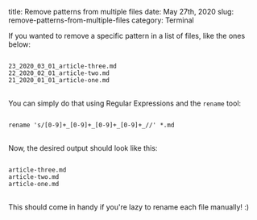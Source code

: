 title: Remove patterns from multiple files
date: May 27th, 2020
slug: remove-patterns-from-multiple-files
category: Terminal

If you wanted to remove a specific pattern in a list of files, like the ones below:
<pre>
<code class="bash">
23_2020_03_01_article-three.md
22_2020_02_01_article-two.md
21_2020_01_01_article-one.md
</code>
</pre>

You can simply do that using Regular Expressions and the `rename` tool:
<pre>
<code class="bash">
rename 's/[0-9]+_[0-9]+_[0-9]+_[0-9]+_//' *.md
</code>
</pre>

Now, the desired output should look like this:
<pre>
<code class="bash">
article-three.md
article-two.md
article-one.md
</code>
</pre>

This should come in handy if you're lazy to rename each file manually! :)
